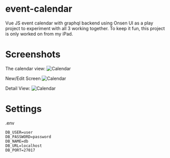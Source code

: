 # event-calendar
Vue JS event calendar with graphql backend using Onsen UI as a play project to experiment with all 3 working together. To keep it fun, this project is only worked on from my iPad.

# Screenshots
The calendar view:
![Calendar](https://jacques.io/public/static/calendar-app-1.jpeg)

New/Edit Screen
![Calendar](https://jacques.io/public/static/calendar-app-2.jpeg)

Detail View:
![Calendar](https://jacques.io/public/static/calendar-app-3.jpeg)

# Settings
.env
```
DB_USER=user
DB_PASSWORD=password
DB_NAME=db
DB_URL=localhost
DB_PORT=27017
```
